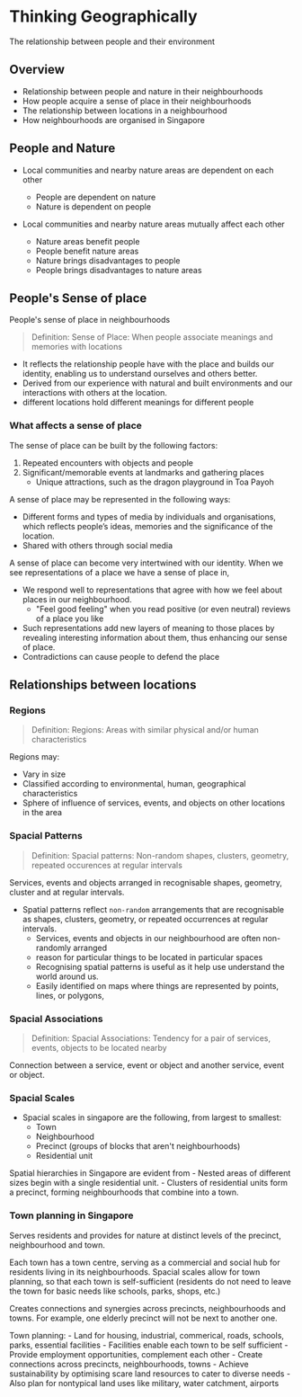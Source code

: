 # Thinking Geographically

The relationship between people and their environment

## Overview

- Relationship between people and nature in their neighbourhoods
- How people acquire a sense of place in their neighbourhoods
- The relationship between locations in a neighbourhood
- How neighbourhoods are organised in Singapore

## People and Nature

- Local communities and nearby nature areas are dependent on each other
    - People are dependent on nature
    - Nature is dependent on people

- Local communities and nearby nature areas mutually affect each other
    - Nature areas benefit people
    - People benefit nature areas
    - Nature brings disadvantages to people
    - People brings disadvantages to nature areas

## People's Sense of place

People's sense of place in neighbourhoods

> Definition: Sense of Place: When people associate meanings and memories with locations

- It reflects the relationship people have with the place and builds our identity, enabling us to understand ourselves 
and others better.
- Derived from our experience with natural and built environments and our interactions with others at the location.
- different locations hold different meanings for different people

### What affects a sense of place

The sense of place can be built by the following factors:
1. Repeated encounters with objects and people
2. Significant/memorable events at landmarks and gathering places
    - Unique attractions, such as the dragon playground in Toa Payoh

A sense of place may be represented in the following ways:
- Different forms and types of media by individuals and organisations, which reflects people’s ideas, memories and the 
significance of the location.
- Shared with others through social media

A sense of place can become very intertwined with our identity. When we see representations of a place we have a sense 
of place in,
- We respond well to representations that agree with how we feel about 
places in our neighbourhood.
    - "Feel good feeling" when you read positive (or even neutral) reviews of a place you like
- Such representations add new layers of meaning to those places by revealing interesting information about them, thus 
enhancing our sense of place.
- Contradictions can cause people to defend the place

## Relationships between locations

### Regions

> Definition: Regions: Areas with similar physical and/or human characteristics

Regions may:
- Vary in size
- Classified according to environmental, human, geographical characteristics
- Sphere of influence of services, events, and objects on other locations in the area

### Spacial Patterns

> Definition: Spacial patterns: Non-random shapes, clusters, geometry, repeated occurences at regular intervals

Services, events and objects arranged in recognisable shapes, geometry, cluster and at regular intervals.

- Spatial patterns reflect `non-random` arrangements that are recognisable as shapes, clusters, geometry, or repeated 
occurrences at regular intervals.
    - Services, events and objects in our neighbourhood are often non-randomly arranged
    - reason for particular things to be located in particular spaces
    - Recognising spatial patterns is useful as it help use understand the world around us.
    - Easily identified on maps where things are represented by points, lines, or polygons,

### Spacial Associations

> Definition: Spacial Associations: Tendency for a pair of services, events, objects to be located nearby

Connection between a service, event or object and another service, event or object.

### Spacial Scales
- Spacial scales in singapore are the following, from largest to smallest:
    - Town
    - Neighbourhood
    - Precinct (groups of blocks that aren't neighbourhoods)
    - Residential unit
    
Spatial hierarchies in Singapore are evident from
    - Nested areas of different sizes begin with a single residential unit.
    - Clusters of residential units form a precinct, forming neighbourhoods that combine into a town.

### Town planning in Singapore
Serves residents and provides for nature at distinct levels of the precinct, neighbourhood and town.

Each town has a town centre, serving as a commercial and social hub for residents living in its neighbourhoods. Spacial 
scales allow for town planning, so that each town is self-sufficient (residents do not need to leave the town for basic 
needs like schools, parks, shops, etc.)

Creates connections and synergies across precincts, neighbourhoods and towns. For example, one elderly precinct will not 
be next to another one.

Town planning:
    - Land for housing, industrial, commerical, roads, schools, parks, essential facilities
    - Facilities enable each town to be self sufficient
    - Provide employment opportunities, complement each other
    - Create connections across precincts, neighbourhoods, towns
        - Achieve sustainability by optimising scare land resources to cater to diverse needs
    - Also plan for nontypical land uses like military, water catchment, airports
